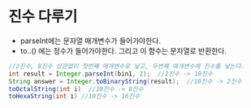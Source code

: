 # 진수 다루기
* parseInt에는 문자열 매개변수가 들어가야한다.
* to..() 에는 정수가 들어가야한다. 그리고 이 함수는 문자열로 반환한다.
```java
//2진수, 8진수 상관없이 첫번째 매개변수로 넣고, 두번째 매개변수에 진수를 넣는다.
int result = Integer.parseInt(bin1, 2);  //2진수 -> 10진수
String answer = Integer.toBinaryString(result);  //10진수 -> 2진수
toOctalString(int i)  //10진수 -> 8진수
toHexaString(int i) //10진수 -> 16진수
```
